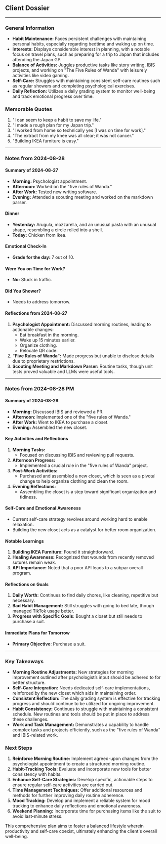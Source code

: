 ## Client Dossier

---

### General Information

- **Habit Maintenance:** Faces persistent challenges with maintaining personal habits, especially regarding bedtime and waking up on time.
- **Interests:** Displays considerable interest in planning, with a notable focus on travel plans, such as preparing for a trip to Japan that includes attending the Japan GP.
- **Balance of Activities:** Juggles productive tasks like story writing, IBIS projects, and working on "The Five Rules of Wanda" with leisurely activities like video gaming.
- **Self-Care:** Struggles with maintaining consistent self-care routines such as regular showers and completing psychological exercises.
- **Daily Reflection:** Utilizes a daily grading system to monitor well-being and track emotional progress over time.

### Memorable Quotes

1. "I can seem to keep a habit to save my life."
2. "I made a rough plan for my Japan trip."
3. "I worked from home so technically yes [I was on time for work]."
4. "The extract from my knee was all clear; it was not cancer."
5. "Building IKEA furniture is easy."

---

### Notes from 2024-08-28

#### Summary of 2024-08-27

- **Morning:** Psychologist appointment.
- **Afternoon:** Worked on the "five rules of Wanda."
- **After Work:** Tested new writing software.
- **Evening:** Attended a scouting meeting and worked on the markdown parser.

#### Dinner

- **Yesterday:** Arugula, mozzarella, and an unusual pasta with an unusual shape, resembling a circle rolled into a shell.
- **Today:** Chicken from Ikea.

#### Emotional Check-In

- **Grade for the day:** 7 out of 10.

#### Were You on Time for Work?

- **No:** Stuck in traffic.

#### Did You Shower?

- Needs to address tomorrow.

#### Reflections from 2024-08-27

1. **Psychologist Appointment:** Discussed morning routines, leading to actionable changes:
    - Eat breakfast in the morning.
    - Wake up 15 minutes earlier.
    - Organize clothing.
    - Relocate QR code.
2. **"Five Rules of Wanda":** Made progress but unable to disclose details due to proprietary restrictions.
3. **Scouting Meeting and Markdown Parser:** Routine tasks, though unit tests proved valuable and LLMs were useful tools.

---

### Notes from 2024-08-28 PM

#### Summary of 2024-08-28

- **Morning:** Discussed IBIS and reviewed a PR.
- **Afternoon:** Implemented one of the "five rules of Wanda."
- **After Work:** Went to IKEA to purchase a closet.
- **Evening:** Assembled the new closet.

#### Key Activities and Reflections

1. **Morning Tasks:**
   - Focused on discussing IBIS and reviewing pull requests.
2. **Afternoon Progress:**
   - Implemented a crucial rule in the "five rules of Wanda" project.
3. **Post-Work Activities:**
   - Purchased and assembled a new closet, which is seen as a pivotal change to help organize clothing and clean the room.
4. **Evening Reflections:**
   - Assembling the closet is a step toward significant organization and tidiness.

#### Self-Care and Emotional Awareness

- Current self-care strategy revolves around working hard to enable relaxation.
- Building the new closet acts as a catalyst for better room organization.
  
#### Notable Learnings

1. **Building IKEA Furniture:** Found it straightforward.
2. **Healing Awareness:** Recognized that wounds from recently removed sutures remain weak.
3. **API Importance:** Noted that a poor API leads to a subpar overall program.

#### Reflections on Goals

1. **Daily Worth:** Continues to find daily chores, like cleaning, repetitive but necessary.
2. **Bad Habit Management:** Still struggles with going to bed late, though managed TikTok usage better.
3. **Progress with Specific Goals:** Bought a closet but still needs to purchase a suit.

#### Immediate Plans for Tomorrow

- **Primary Objective:** Purchase a suit.

---

### Key Takeaways

- **Morning Routine Adjustments:** New strategies for morning improvement outlined after psychologist’s input should be adhered to for better structure.
- **Self-Care Integration:** Needs dedicated self-care implementations, reinforced by the new closet which aids in maintaining order.
- **Consistent Reflection:** The daily grading system is effective for tracking progress and should continue to be utilized for ongoing improvement.
- **Habit Consistency:** Continues to struggle with maintaining a consistent schedule. New routines and tools should be put in place to address these challenges.
- **Work and Task Management:** Demonstrates a capability to handle complex tasks and projects efficiently, such as the "five rules of Wanda" and IBIS-related work.

### Next Steps

1. **Reinforce Morning Routine:** Implement agreed-upon changes from the psychologist appointment to create a structured morning routine.
2. **Habit-Tracking Tools:** Evaluate and incorporate new tools for better consistency with habits.
3. **Enhance Self-Care Strategies:** Develop specific, actionable steps to ensure regular self-care activities are carried out.
4. **Time Management Techniques:** Offer additional resources and methods for further improving daily routine adherence.
5. **Mood Tracking:** Develop and implement a reliable system for mood tracking to enhance daily reflections and emotional awareness.
6. **Weekend Planning:** Incorporate time for purchasing items like the suit to avoid last-minute stress.

This comprehensive plan aims to foster a balanced lifestyle wherein productivity and self-care coexist, ultimately enhancing the client's overall well-being.